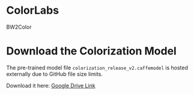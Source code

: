 # ColorLabs
BW2Color

# Download the Colorization Model
The pre-trained model file `colorization_release_v2.caffemodel` is hosted externally due to GitHub file size limits.

Download it here: [Google Drive Link](https://drive.google.com/file/d/1O9sMV5hBb2xVOC1bQPLD6TAJ_pYaR_0f/view?usp=sharing)

